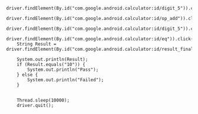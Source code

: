         driver.findElement(By.id("com.google.android.calculator:id/digit_5")).click();
        driver.findElement(By.id("com.google.android.calculator:id/op_add")).click();
        driver.findElement(By.id("com.google.android.calculator:id/digit_5")).click();
        driver.findElement(By.id("com.google.android.calculator:id/eq")).click();
        String Result = driver.findElement(By.id("com.google.android.calculator:id/result_final")).getText();

        System.out.println(Result);
        if (Result.equals("10")) {
            System.out.println("Pass");
        } else {
            System.out.println("Failed");
        }


        Thread.sleep(10000);
        driver.quit();
